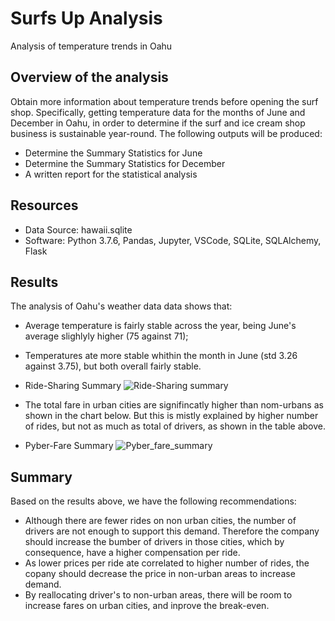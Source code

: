# Surfs Up Analysis
  Analysis of temperature trends in Oahu
  
## Overview of the analysis
Obtain more information about temperature trends before opening the surf shop. Specifically, getting temperature data for the months of June and December in Oahu, in order to determine if the surf and ice cream shop business is sustainable year-round.  The following outputs will be produced:

- Determine the Summary Statistics for June
- Determine the Summary Statistics for December
- A written report for the statistical analysis
  
## Resources
- Data Source: hawaii.sqlite
- Software: Python 3.7.6, Pandas, Jupyter, VSCode, SQLite, SQLAlchemy, Flask

## Results
The analysis of Oahu's weather data data shows that:
  - Average temperature is fairly stable across the year, being June's average slighlyly higher (75 against 71);
  - Temperatures ate more stable whithin the month in June (std 3.26 against 3.75), but both overall fairly stable.
  
  

  
- Ride-Sharing Summary
![Ride-Sharing summary](/analysis/Ride_Sharing_DF.png)
  
 -  The total fare in urban cities are signifincatly higher than nom-urbans as shown in the chart below.  But this is mistly explained by higher number of rides, but not as much as total of drivers, as shown in the table above.
 
- Pyber-Fare Summary
![Pyber_fare_summary](/analysis/PyBer_fare_summary.png) 
 
## Summary

Based on the results above, we have the following recommendations:

  - Although there are fewer rides on non urban cities, the number of drivers are not enough to support this demand.  Therefore the company should increase the bumber of drivers in those cities, which by consequence, have a higher compensation per ride.
  - As lower prices per ride ate correlated to higher number of rides, the copany should decrease the price in non-urban areas to increase demand.
  - By reallocating driver's to non-urban areas, there will be room to increase fares on urban cities, and inprove the break-even.
